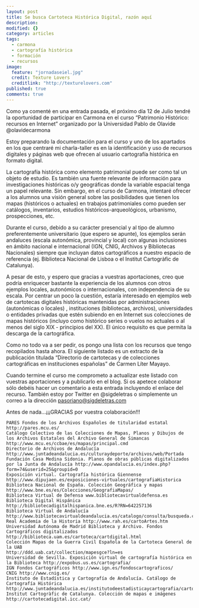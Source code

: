 ```yaml
---
layout: post
title: Se busca Cartoteca Histórica Digital, razón aquí
description: 
modified: {}
category: articles
tags: 
  - carmona
  - cartografía histórica
  - formación
  - recursos
image: 
  feature: "jornadaseiel.jpg"
  credit: Texture Lovers
  creditlink: "http://texturelovers.com"
published: true
comments: true
---
```

Como ya  comenté en una entrada pasada, el próximo día 12 de Julio tendré la oportunidad de participar en Carmona en el curso “Patrimonio Histórico: recursos en Internet” organizado por la Universidad Pablo de Olavide @olavidecarmona

Estoy preparando la documentación para el curso y uno de los apartados en los que centraré mi charla-taller es en la identificación y uso de recursos digitales y páginas web que ofrecen al usuario cartografía histórica en formato digital.

La cartografía histórica como elemento patrimonial puede ser como tal un objeto de estudio. Es también una fuente relevante de información para investigaciones históricas o/y geográficas donde la variable espacial  tenga un papel relevante. Sin embargo, en el curso de Carmona, intentaré ofrecer a los alumnos una visión general sobre las posibilidades que tienen los mapas (históricos o actuales) en  trabajos patrimoniales como pueden ser catálogos, inventarios, estudios históricos-arqueológicos, urbanismo, prospecciones, etc.

Durante el curso, debido a su carácter presencial y al tipo de alumno preferentemente universitario (que espero se apunte), los ejemplos serán andaluces (escala autonómica, provincial y local) con algunas inclusiones en ámbito nacional e internacional (IGN, CNIG, Archivos y Bibliotecas Nacionales) siempre que incluyan datos cartográficos a nuestro espacio de referencia (ej. Biblioteca Nacional de Lisboa o el Institut Cartogràfic de Catalunya).

A pesar de esto, y espero que gracias a vuestras aportaciones, creo que podría enriquecer bastante la experiencia de los alumnos con otros ejemplos locales, autonómicos o internacionales, con independencia de su escala. Por centrar un poco la cuestión, estaría interesado en ejemplos web de cartotecas digitales históricas mantenidas por  administraciones  (autonómicas o locales) , instituciones (bibliotecas, archivos), universidades o entidades privadas que estén subiendo en  en Internet sus colecciones de mapas históricos (incluyo como histórico series o vuelos no actuales o al menos del siglo XIX - principios del XX). El único requisito es que permita la descarga de la cartográfica.

Como no todo va a ser pedir, os pongo una lista con los recursos que tengo recopilados hasta ahora. El siguiente listado es un extracto de la publicación titulada “Directorio de cartotecas y de colecciones cartográficas en instituciones españolas” de Carmen Líter Mayayo.

Cuando termine el curso me comprometo a actualizar este listado con vuestras aportaciones y a publicarlo en el blog. Si os apetece colaborar sólo debéis hacer un comentario a esta entrada incluyendo el enlace del recurso. También estoy por Twitter en @sigdeletras o simplemente un correo a la dirección pasoriano@sigdeletras.com

Antes de nada...¡¡¡GRACIAS por vuestra colaboración!!!

    PARES Fondos de los Archivos Españoles de titularidad estatal http://pares.mcu.es/
    Catálogo Colectivo de las Colecciones de Mapas, Planos y Dibujos de los Archivos Estatales del Archivo General de Simancas http://www.mcu.es/ccbae/es/mapas/principal.cmd
    Directorio de Archivos de Andalucía http://www.juntadeandalucia.es/culturaydeporte/archivos/web/Portada
    Fundación Casa Medina Sidonia. Planos de obras públicas digitalizados por la Junta de Andalucía http://www.opandalucia.es/index.php?form=74&userid=25&groupid=0  
    Exposición virtual. Cartografía histórica Giennense http://www.dipujaen.es/exposiciones-virtuales/cartografiaHistorica 
    Biblioteca Nacional de España. Colección Geográfica y mapas http://www.bne.es/es/Colecciones/GeografiaMapas/
    Biblioteca Virtual de Defensa www.bibliotecavirtualdefensa.es 
    Biblioteca Digital Hispánica http://bibliotecadigitalhispanica.bne.es/R?RN=642257136 
    Biblioteca Virtual de Andalucía http://www.bibliotecavirtualdeandalucia.es/catalogo/consulta/busqueda.cmd 
    Real Academia de la Historia http://www.rah.es/cartoArtes.htm
    Universidad Autónoma de Madrid Biblioteca y Archivo. Fondos Cartográficos digitalizados http://biblioteca.uam.es/cartoteca/cartdigital.html
    Colección Mapas de la Guerra Civil Española de la Cartoteca General de la UAB
    http://ddd.uab.cat/collection/mapesgce?ln=es 
    Universidad de Sevilla. Exposición virtual de cartografía histórica en la Biblioteca http://expobus.us.es/cartografia/ 
    IGN Fondos Cartográficos http://www.ign.es/fondoscartograficos/
    CNIG http://www.cnig.es/ 
    Instituto de Estadística y Cartografía de Andalucía. Catálogo de Cartografía Histórica http://www.juntadeandalucia.es/institutodeestadisticaycartografia/cartoteca/buscar/search
    Institut Cartogràfic de Catalunya. Colección de mapas e imágenes http://cartotecadigital.icc.cat/
